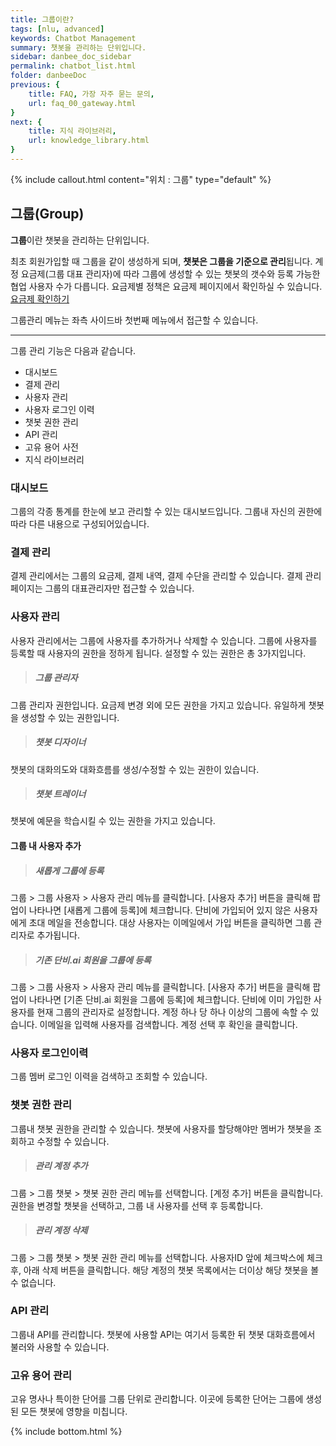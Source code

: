 ```yaml
---
title: 그룹이란?
tags: [nlu, advanced]
keywords: Chatbot Management
summary: 챗봇을 관리하는 단위입니다.
sidebar: danbee_doc_sidebar
permalink: chatbot_list.html
folder: danbeeDoc
previous: {
    title: FAQ, 가장 자주 묻는 문의,
    url: faq_00_gateway.html
}
next: {
    title: 지식 라이브러리,
    url: knowledge_library.html
}
---
```


{% include callout.html content="위치 : 그룹" type="default" %}

## 그룹(Group)

**그룹**이란 챗봇을 관리하는 단위입니다. 

최초 회원가입할 때 그룹을 같이 생성하게 되며, **챗봇은 그룹을 기준으로 관리**됩니다. 계정 요금제(그룹 대표 관리자)에 따라 그룹에 생성할 수 있는 챗봇의 갯수와 등록 가능한 협업 사용자 수가 다릅니다. 요금제별 정책은 요금제 페이지에서 확인하실 수 있습니다. [요금제 확인하기](https://danbee.ai/pricing.html) 

그룹관리 메뉴는 좌측 사이드바 첫번째 메뉴에서 접근할 수 있습니다.

------------------------

그룹 관리 기능은 다음과 같습니다.
 
 - 대시보드
 - 결제 관리
 - 사용자 관리
 - 사용자 로그인 이력
 - 챗봇 권한 관리
 - API 관리
 - 고유 용어 사전
 - 지식 라이브러리

### 대시보드

그룹의 각종 통계를 한눈에 보고 관리할 수 있는 대시보드입니다. 그룹내 자신의 권한에 따라 다른 내용으로 구성되어있습니다.

### 결제 관리

결제 관리에서는 그룹의 요금제, 결제 내역, 결제 수단을 관리할 수 있습니다. 결제 관리 페이지는 그룹의 대표관리자만 접근할 수 있습니다. 

### 사용자 관리

사용자 관리에서는 그룹에 사용자를 추가하거나 삭제할 수 있습니다.
그룹에 사용자를 등록할 때 사용자의 권한을 정하게 됩니다. 설정할 수 있는 권한은 총 3가지입니다.

>##### 그룹 관리자
그룹 관리자 권한입니다. 요금제 변경 외에 모든 권한을 가지고 있습니다. 유일하게 챗봇을 생성할 수 있는 권한입니다.

>##### 챗봇 디자이너
챗봇의 대화의도와 대화흐름를 생성/수정할 수 있는 권한이 있습니다.

>##### 챗봇 트레이너
챗봇에 예문을 학습시킬 수 있는 권한을 가지고 있습니다.

#### 그룹 내 사용자 추가

>##### 새롭게 그룹에 등록
그룹 > 그룹 사용자 > 사용자 관리 메뉴를 클릭합니다.
[사용자 추가] 버튼을 클릭해 팝업이 나타나면 [새롭게 그룹에 등록]에 체크합니다.
단비에 가입되어 있지 않은 사용자에게 초대 메일을 전송합니다. 대상 사용자는 이메일에서 가입 버튼을 클릭하면 그룹 관리자로 추가됩니다.

>##### 기존 단비.ai 회원을 그룹에 등록
그룹 > 그룹 사용자 > 사용자 관리 메뉴를 클릭합니다.
[사용자 추가] 버튼을 클릭해 팝업이 나타나면 [기존 단비.ai 회원을 그룹에 등록]에 체크합니다.
단비에 이미 가입한 사용자를 현재 그룹의 관리자로 설정합니다. 계정 하나 당 하나 이상의 그룹에 속할 수 있습니다.
이메일을 입력해 사용자를 검색합니다. 계정 선택 후 확인을 클릭합니다.

### 사용자 로그인이력

그룹 멤버 로그인 이력을 검색하고 조회할 수 있습니다.

### 챗봇 권한 관리

그룹내 챗봇 권한을 관리할 수 있습니다. 챗봇에 사용자를 할당해야만 멤버가 챗봇을 조회하고 수정할 수 있습니다. 

>##### 관리 계정 추가
그룹 > 그룹 챗봇 > 챗봇 권한 관리 메뉴를 선택합니다.
[계정 추가] 버튼을 클릭합니다.
권한을 변경할 챗봇을 선택하고, 그룹 내 사용자를 선택 후 등록합니다.

>##### 관리 계정 삭제
그룹 > 그룹 챗봇 > 챗봇 권한 관리 메뉴를 선택합니다.
사용자ID 앞에 체크박스에 체크 후, 아래 삭제 버튼을 클릭합니다. 
해당 계정의 챗봇 목록에서는 더이상 해당 챗봇을 볼 수 없습니다.

### API 관리

그룹내 API를 관리합니다. 챗봇에 사용할 API는 여기서 등록한 뒤 챗봇 대화흐름에서 불러와 사용할 수 있습니다.

### 고유 용어 관리

고유 명사나 특이한 단어를 그룹 단위로 관리합니다. 이곳에 등록한 단어는 그룹에 생성된 모든 챗봇에 영향을 미칩니다.


{% include bottom.html %}

